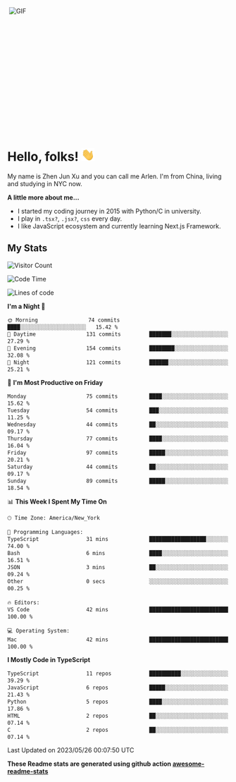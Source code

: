 <img align="right" alt="GIF" src="https://media.giphy.com/media/xUA7bdpLxQhsSQdyog/giphy.gif" width="500" height="320" />

# Hello, folks! <img src="https://raw.githubusercontent.com/arlenxuzj/arlenxuzj/master/assets/wave.gif" width="30px">

My name is Zhen Jun Xu and you can call me Arlen. I'm from China, living and studying in NYC now.

**A little more about me...**

 - I started my coding journey in 2015 with Python/C in university.
 - I play in `.tsx?`, `.jsx?`, `css` every day.
 - I like JavaScript ecosystem and currently learning Next.js Framework.

## My Stats

![Visitor Count](https://komarev.com/ghpvc/?username=arlenxuzj&color=blue&label=Profile+Views)

<!--START_SECTION:waka-->
![Code Time](http://img.shields.io/badge/Code%20Time-3%2C240%20hrs%2016%20mins-blue)

![Lines of code](https://img.shields.io/badge/From%20Hello%20World%20I%27ve%20Written-801.3%20thousand%20lines%20of%20code-blue)

**I'm a Night 🦉** 

```text
🌞 Morning                74 commits          ████░░░░░░░░░░░░░░░░░░░░░   15.42 % 
🌆 Daytime                131 commits         ███████░░░░░░░░░░░░░░░░░░   27.29 % 
🌃 Evening                154 commits         ████████░░░░░░░░░░░░░░░░░   32.08 % 
🌙 Night                  121 commits         ██████░░░░░░░░░░░░░░░░░░░   25.21 % 
```
📅 **I'm Most Productive on Friday** 

```text
Monday                   75 commits          ████░░░░░░░░░░░░░░░░░░░░░   15.62 % 
Tuesday                  54 commits          ███░░░░░░░░░░░░░░░░░░░░░░   11.25 % 
Wednesday                44 commits          ██░░░░░░░░░░░░░░░░░░░░░░░   09.17 % 
Thursday                 77 commits          ████░░░░░░░░░░░░░░░░░░░░░   16.04 % 
Friday                   97 commits          █████░░░░░░░░░░░░░░░░░░░░   20.21 % 
Saturday                 44 commits          ██░░░░░░░░░░░░░░░░░░░░░░░   09.17 % 
Sunday                   89 commits          █████░░░░░░░░░░░░░░░░░░░░   18.54 % 
```


📊 **This Week I Spent My Time On** 

```text
🕑︎ Time Zone: America/New_York

💬 Programming Languages: 
TypeScript               31 mins             ██████████████████░░░░░░░   74.00 % 
Bash                     6 mins              ████░░░░░░░░░░░░░░░░░░░░░   16.51 % 
JSON                     3 mins              ██░░░░░░░░░░░░░░░░░░░░░░░   09.24 % 
Other                    0 secs              ░░░░░░░░░░░░░░░░░░░░░░░░░   00.25 % 

🔥 Editors: 
VS Code                  42 mins             █████████████████████████   100.00 % 

💻 Operating System: 
Mac                      42 mins             █████████████████████████   100.00 % 
```

**I Mostly Code in TypeScript** 

```text
TypeScript               11 repos            ██████████░░░░░░░░░░░░░░░   39.29 % 
JavaScript               6 repos             █████░░░░░░░░░░░░░░░░░░░░   21.43 % 
Python                   5 repos             ████░░░░░░░░░░░░░░░░░░░░░   17.86 % 
HTML                     2 repos             ██░░░░░░░░░░░░░░░░░░░░░░░   07.14 % 
C                        2 repos             ██░░░░░░░░░░░░░░░░░░░░░░░   07.14 % 
```




 Last Updated on 2023/05/26 00:07:50 UTC
<!--END_SECTION:waka-->

**These Readme stats are generated using github action [awesome-readme-stats](https://github.com/anmol098/waka-readme-stats)**

